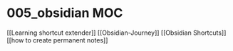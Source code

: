 # 005_obsidian MOC
[[Learning shortcut extender]]
[[Obsidian-Journey]]
[[Obsidian Shortcuts]]
[[how to create permanent notes]]